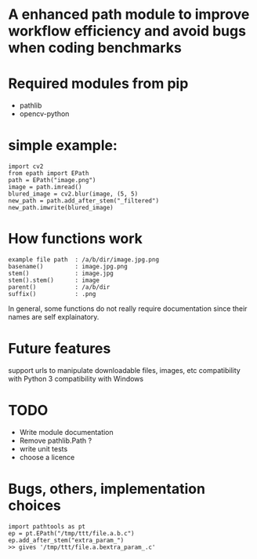 # A enhanced path module to improve workflow efficiency and avoid bugs when coding benchmarks

# Required modules from pip
* pathlib
* opencv-python



# simple example:
    import cv2
    from epath import EPath
    path = EPath("image.png")
    image = path.imread()
    blured_image = cv2.blur(image, (5, 5)
    new_path = path.add_after_stem("_filtered")
    new_path.imwrite(blured_image)


# How functions work
    example file path  : /a/b/dir/image.jpg.png
    basename()         : image.jpg.png
    stem()             : image.jpg
    stem().stem()      : image
    parent()           : /a/b/dir
    suffix()           : .png 
    
In general, some functions do not really require documentation 
since their names are self explainatory.
    
# Future features
   support urls to manipulate downloadable files, images, etc
   compatibility with Python 3
   compatibility with Windows
   
# TODO
* Write module documentation
* Remove pathlib.Path ?
* write unit tests
* choose a licence
   
# Bugs, others, implementation choices
    import pathtools as pt
    ep = pt.EPath("/tmp/ttt/file.a.b.c")
    ep.add_after_stem("extra_param_")
    >> gives '/tmp/ttt/file.a.bextra_param_.c'






